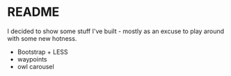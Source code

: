 # README #

I decided to show some stuff I've built - mostly as an excuse to play around with some new hotness. 
- Bootstrap + LESS
- waypoints
- owl carousel

